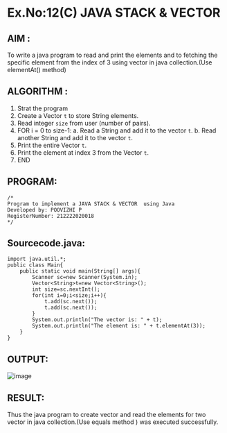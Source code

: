 # Ex.No:12(C)             JAVA STACK & VECTOR
 ## AIM :

To write a java program to read and print the elements  and to fetching the specific element from the index of 3 using vector in java collection.(Use elementAt() method)
## ALGORITHM :
1. Strat the program
2. Create a Vector `t` to store String elements.
3. Read integer `size` from user (number of pairs).
4. FOR i = 0 to size-1:
   a. Read a String and add it to the vector `t`.
   b. Read another String and add it to the vector `t`.
5. Print the entire Vector `t`.
6. Print the element at index 3 from the Vector `t`.
7. END




## PROGRAM:
 ```
/*
Program to implement a JAVA STACK & VECTOR  using Java
Developed by: POOVIZHI P
RegisterNumber: 212222020018
*/
```

## Sourcecode.java:
```
import java.util.*;
public class Main{
    public static void main(String[] args){
        Scanner sc=new Scanner(System.in);
        Vector<String>t=new Vector<String>();
        int size=sc.nextInt();
        for(int i=0;i<size;i++){
            t.add(sc.next());
            t.add(sc.next());
        }
        System.out.println("The vector is: " + t);
        System.out.println("The element is: " + t.elementAt(3));
    }
}
```




## OUTPUT:

![image](https://github.com/user-attachments/assets/ba350bb1-7718-4418-a0d7-e20178308425)


## RESULT:

Thus the java program to create vector and read the elements for two vector in java collection.(Use equals method ) was executed successfully.








